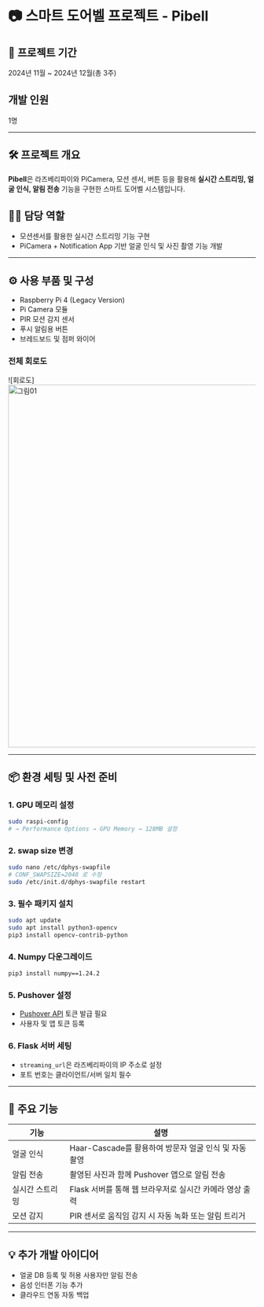 
# 📷 스마트 도어벨 프로젝트 - **Pibell**

## 📅 프로젝트 기간
2024년 11월 ~ 2024년 12월(총 3주)

## 개발 인원 
1명

---

## 🛠 프로젝트 개요
**Pibell**은 라즈베리파이와 PiCamera, 모션 센서, 버튼 등을 활용해 **실시간 스트리밍, 얼굴 인식, 알림 전송** 기능을 구현한 스마트 도어벨 시스템입니다.

## 🙋‍♂️ 담당 역할
- 모션센서를 활용한 실시간 스트리밍 기능 구현
- PiCamera + Notification App 기반 얼굴 인식 및 사진 촬영 기능 개발

---

## ⚙ 사용 부품 및 구성
- Raspberry Pi 4 (Legacy Version)
- Pi Camera 모듈
- PIR 모션 감지 센서
- 푸시 알림용 버튼
- 브레드보드 및 점퍼 와이어


### 전체 회로도
![회로도]<img width="833" height="738" alt="그림01" src="https://github.com/user-attachments/assets/8c7e5d2f-b68a-40df-b393-6e6c8de8c9cd" />

---


## 📦 환경 세팅 및 사전 준비

### 1. GPU 메모리 설정
```bash
sudo raspi-config
# → Performance Options → GPU Memory → 128MB 설정
```

### 2. swap size 변경
```bash
sudo nano /etc/dphys-swapfile
# CONF_SWAPSIZE=2048 로 수정
sudo /etc/init.d/dphys-swapfile restart
```

### 3. 필수 패키지 설치
```bash
sudo apt update
sudo apt install python3-opencv
pip3 install opencv-contrib-python
```

### 4. Numpy 다운그레이드
```bash
pip3 install numpy==1.24.2
```

### 5. Pushover 설정
- [Pushover API](https://pushover.net/) 토큰 발급 필요
- 사용자 및 앱 토큰 등록

### 6. Flask 서버 세팅
- `streaming_url`은 라즈베리파이의 IP 주소로 설정
- 포트 번호는 클라이언트/서버 일치 필수

---

## 🔑 주요 기능

| 기능 | 설명 |
|------|------|
| 얼굴 인식 | Haar-Cascade를 활용하여 방문자 얼굴 인식 및 자동 촬영 |
| 알림 전송 | 촬영된 사진과 함께 Pushover 앱으로 알림 전송 |
| 실시간 스트리밍 | Flask 서버를 통해 웹 브라우저로 실시간 카메라 영상 출력 |
| 모션 감지 | PIR 센서로 움직임 감지 시 자동 녹화 또는 알림 트리거 |

---

## 💡 추가 개발 아이디어
- 얼굴 DB 등록 및 허용 사용자만 알림 전송
- 음성 인터폰 기능 추가
- 클라우드 연동 자동 백업
